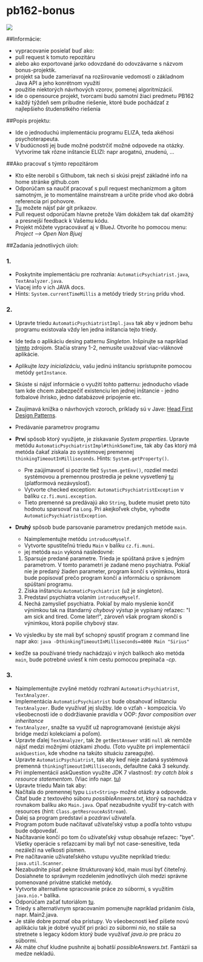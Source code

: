 pb162-bonus
===========
![](http://www.kent.ac.uk/careers/pics/psychologist.gif)

##Informácie:

* vypracovanie posielať buď ako:
 * pull request k tomuto repozitáru
 * alebo ako exportované jarko odovzdané do odovzávarne s názvom bonus-projektik.
* projekt sa bude zameriavať na rozširovanie vedomostí o základnom Java API a jeho konrétnom využití
* použitie niektorých návrhových vzorov, pomenej algoritmizácií.
* ide o opensource projekt, tvorcami budú samotní žiaci predmetu PB162
* každý týždeň sem pribudne riešenie, ktoré bude pochádzať z najlepšieho študenstkého riešenia

##Popis projektu:

* Ide o jednoduchú implementáciu programu ELIZA, teda akéhosi psychoterapeuta.
* V budúcnosti jej bude možné podstrčiť možné odpovede na otázky. Vytvoríme tak rôzne inštancie ELIZI: napr arogatnú, znudenú, ...

##Ako pracovať s týmto repozitárom
* Kto ešte nerobil s Githubom, tak nech si skúsi prejsť základné info na home stránke github.com
* Odporúčam sa naučiť pracovať s pull request mechanizmom a gitom samotným, je to momentálne mainstream a určite príde vhod ako dobrá referencia pri pohovore.
* [Tu]("https://confluence.atlassian.com/display/STASH/Basic+Git+commands") možete nájsť pár git príkazov.
* Pull request odporúčam hlavne pretože Vám dokážem tak dať okamžitý a presnejší feedback k Vašemu kódu.
* Projekt môžete vypracovávať aj v BlueJ. Otvoríte ho pomocou menu: *Project --> Open Non Bjuej*

##Zadania jednotlivých úloh:

### 1.

* Poskytnite implementáciu pre rozhrania: ``AutomaticPsychiatrist.java``, ``TextAnalyzer.java``.
* Viacej info v ich JAVA docs.
* Hints: ``System.currentTimeMillis`` a metódy triedy ``String`` prídu vhod.

### 2.

* Upravte triedu ``AutomaticPsychiatristImpl.java`` tak aby v jednom behu programu existovala vždy len jedna inštancia tejto triedy.
 * Ide teda o aplikáciu desing patternu *Singleton*. Inšpirujte sa napríklad [týmto](http://www.javaworld.com/javaworld/jw-04-2003/jw-0425-designpatterns.html?page=1) zdrojom. Stačia strany 1-2, nemusíte uvažovať viac-vláknové aplikácie.
 * Aplikujte *lazy inicializáciu*, vašu jedinú inštanciu sprístupnite pomocou metódy ``getInstance``.
 * Skúste si nájsť informácie o využití tohto patternu: jednoducho všade tam kde chcem zabezpečiť existenciu len jednej inštancie - jedno fotbalové ihrisko, jedno databázové pripojenie etc.
 * Zaujímavá knižka o návrhových vzoroch, príklady sú v Jave: [Head First Design Patterns](http://www.amazon.com/First-Design-Patterns-Elisabeth-Freeman/dp/0596007124).

* Predávanie parametrov programu
 * **Prví** spôsob ktorý využijete, je získavanie *System properties*. Upravte metódu ``AutomaticPsychiatristImpl#thinkSomeTime``, tak aby čas ktorý má metóda čakať získala zo systémovej premennej ``thinkingTimeoutInMilliseconds``. Hints: ``System.getProperty()``. 
   * Pre zaújimavosť si pozrite tiež ``System.getEnv()``, rozdiel medzi systémovou a premennou prostredia je pekne vysvetlený [tu]("http://stackoverflow.com/a/13112065") (platformová nezávyslosť).
   * Vytvorte checked exception: ``AutomaticPsychiatristException`` v balíku ``cz.fi.muni.exception``.
   * Tieto premenné sa predávajú ako ``String``, budete musiet preto túto hodnotu sparsovať na ``Long``. Pri akejkoľvek chybe, vyhodte ``AutomaticPsychiatristException``.
 
* **Druhý** spôsob bude parsovanie parametrov predaných metóde ``main``.
   * Naimplementujte metódu ``introduceMyself``.
   * Vytvorte spustiteľnú triedu ``Main`` v balíku ``cz.fi.muni``.
   * jej metóda ``main`` vykoná nasledovné: 
   1. Sparsuje predané parametre. Trieda je spúštaná práve s jedným parametrom. V tomto parametri je zadané meno psychiatra. Pokiaľ nie je predaný žiaden parameter, program končí s výnimkou, ktorá bude popisovať prečo program končí a informáciu o správnom spúštaní programu.
   2. Získa inštanciu ``AutomaticPsychiatrist`` (už je singleton).
   3. Predstaví psychiatra volaním ``introduceMyself``.
   4. Nechá zamyslieť psychiatra. Pokiaľ by malo myslenie končiť výnimkou tak na štandarný *chybový výstup* je vypísaný reťazec: "I am sick and tired. Come later!", zároveň však program skončí s výnimkou, ktorá popíše chybový stav.
* Vo výsledku by ste mali byť schopný spustiť program z command line napr ako: ``java -DthinkingTimeoutInMilliseconds=4000 Main "Sirius"``
* keďže sa používané triedy nachádzajú v iných balíkoch ako metóda ``main``, bude potrebné uviesť k nim cestu pomocou prepínača *-cp*.

### 3.
* Naimplementujte zvyšné metódy rozhraní ``AutomaticPsychiatrist``, ``TextAnalyzer``.
 * Implementácia ``AutomaticPsychiatrist`` bude obsahovať inštanciu ``TextAnalyzer``. Bude využívať jej služby. Ide o vzťah  - kompozícia. Vo všeobecnosti ide o dodržiavanie pravidla v OOP: *favor composition over inheritance*
 * ``TextAnalyzer``, snažte sa využiť už naprogramované (existuje akýsi bridge medzi kolekciami a poľom).
 * Upravte ďalej ``TextAnalyzer``, tak že ``getBestAnswer`` vráti ``null`` ak nemôže nájsť medzi možnými otázkami zhodu. (Toto využite pri implementácií ``askQuestion``, kde vhodne na takúto situáciu zareagujte).
 * Upravte ``AutomaticPsychiatrist``, tak aby keď nieje zadaná systémová premenná ``thinkingTimeoutInMilliseconds``, defaultne čaká 3 sekundy.
 * Pri implementácií askQuestion využite JDK 7 vlastnosť: *try catch blok s resource statementom*. (Viac info napr. [tu](http://docs.oracle.com/javase/tutorial/essential/exceptions/tryResourceClose.html))
* Upravte triedu Main tak aby:
 * Načítala do premennej typu ``List<String>`` možné otázky a odpovede. Čítať bude z textového súboru *possibleAnswers.txt*, ktorý sa nachádza v rovnakom balíku ako ``Main.java``. Opať nezabudnite využiť try-catch with resources (hint: ``Class.getResrouceAsStream``).
 * Ďalej sa program predstaví a pozdraví uživateľa.
 * Program potom bude načítavať užívateľský vstup a podľa tohto vstupu bude odpovedať.
 * Načítavanie končí po tom čo užívateľský vstup obsahuje reťazec: "bye". Všetky operácie s reťazcami by mali byť not case-senesitive, teda nezáleží na veľkosti písmen.
 * Pre načítavanie užívateľského vstupu využite nepríklad triedu: ``java.util.Scanner``.
 * Nezabudnite písať pekne štrukturovaný kód, main musí byť čiteteľný. Dosiahnete to správnym rozdelením jednotlivých úloh medzi správne pomenované privátne statické metódy.
* Vytvorte alternatívne spracovanie práce zo súbormi, s využitím ``java.nio.*`` balíka.
 * Odporúčam začať tutoriálom [tu](http://docs.oracle.com/javase/tutorial/essential/io/fileio.html).
 * Triedy s alternatívnym spracovaním pomenujte napríklad pridaním čísla, napr. Main2.java.
 * Je stále dobre poznať oba prístupy. Vo všeobecnosti keď píšete novú aplikáciu tak je dobré využiť pri práci zo súbormi *nio*, no stále sa stretnete s legacy kódom ktorý bude využívať *java.io* pre prácu zo súbormi.
 * Ak máte chuť kludne pushnite aj bohatší *possibleAnswers.txt*. Fantázii sa medze nekladú.
